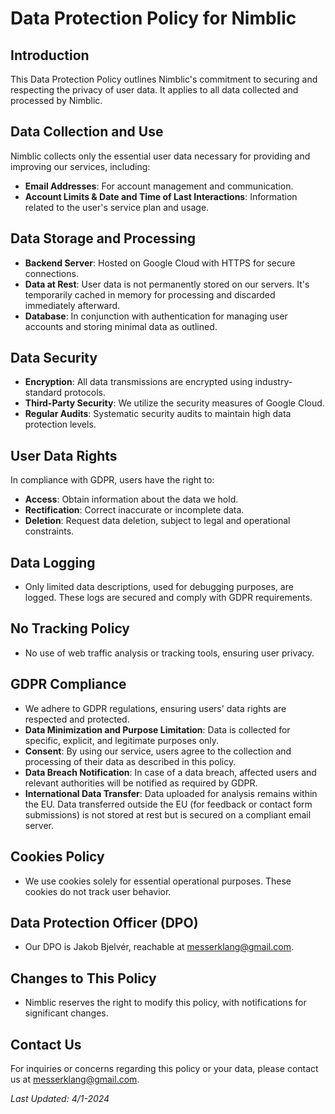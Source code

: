 # Data Protection Policy for Nimblic

## Introduction
This Data Protection Policy outlines Nimblic's commitment to securing and respecting the privacy of user data. It applies to all data collected and processed by Nimblic.

## Data Collection and Use
Nimblic collects only the essential user data necessary for providing and improving our services, including:
- **Email Addresses**: For account management and communication.
- **Account Limits & Date and Time of Last Interactions**: Information related to the user's service plan and usage.

## Data Storage and Processing
- **Backend Server**: Hosted on Google Cloud with HTTPS for secure connections.
- **Data at Rest**: User data is not permanently stored on our servers. It's temporarily cached in memory for processing and discarded immediately afterward.
- **Database**: In conjunction with authentication for managing user accounts and storing minimal data as outlined.

## Data Security
- **Encryption**: All data transmissions are encrypted using industry-standard protocols.
- **Third-Party Security**: We utilize the security measures of Google Cloud.
- **Regular Audits**: Systematic security audits to maintain high data protection levels.

## User Data Rights
In compliance with GDPR, users have the right to:
- **Access**: Obtain information about the data we hold.
- **Rectification**: Correct inaccurate or incomplete data.
- **Deletion**: Request data deletion, subject to legal and operational constraints.

## Data Logging
- Only limited data descriptions, used for debugging purposes, are logged. These logs are secured and comply with GDPR requirements.

## No Tracking Policy
- No use of web traffic analysis or tracking tools, ensuring user privacy.

## GDPR Compliance
- We adhere to GDPR regulations, ensuring users' data rights are respected and protected.
- **Data Minimization and Purpose Limitation**: Data is collected for specific, explicit, and legitimate purposes only.
- **Consent**: By using our service, users agree to the collection and processing of their data as described in this policy.
- **Data Breach Notification**: In case of a data breach, affected users and relevant authorities will be notified as required by GDPR.
- **International Data Transfer**: Data uploaded for analysis remains within the EU. Data transferred outside the EU (for feedback or contact form submissions) is not stored at rest but is secured on a compliant email server.

## Cookies Policy
- We use cookies solely for essential operational purposes. These cookies do not track user behavior.

## Data Protection Officer (DPO)
- Our DPO is Jakob Bjelvér, reachable at [messerklang@gmail.com](mailto:messerklang@gmail.com).

## Changes to This Policy
- Nimblic reserves the right to modify this policy, with notifications for significant changes.

## Contact Us
For inquiries or concerns regarding this policy or your data, please contact us at [messerklang@gmail.com](mailto:messerklang@gmail.com).

_Last Updated: 4/1-2024_
